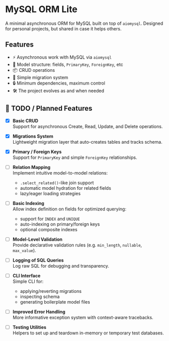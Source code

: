 # MySQL ORM Lite 

A minimal asynchronous ORM for MySQL built on top of `aiomysql`. Designed for personal projects, but shared in case it helps others.

## Features

- ⚡ Asynchronous work with MySQL via `aiomysql`
- 🧱 Model structure: fields, `PrimaryKey`, `ForeignKey`, etc
- 📦 CRUD operations
- 🧬 Simple migration system
- 🔒 Minimum dependencies, maximum control
- 🛠 The project evolves as and when needed


## 📌 TODO / Planned Features

- [x] **Basic CRUD**  
  Support for asynchronous Create, Read, Update, and Delete operations.

- [x] **Migrations System**  
  Lightweight migration layer that auto-creates tables and tracks schema.

- [x] **Primary / Foreign Keys**  
  Support for `PrimaryKey` and simple `ForeignKey` relationships.

- [ ] **Relation Mapping**  
  Implement intuitive model-to-model relations:
  - `.select_related()`-like join support  
  - automatic model hydration for related fields  
  - lazy/eager loading strategies

- [ ] **Basic Indexing**  
  Allow index definition on fields for optimized querying:
  - support for `INDEX` and `UNIQUE`
  - auto-indexing on primary/foreign keys
  - optional composite indexes

- [ ] **Model-Level Validation**  
  Provide declarative validation rules (e.g. `min_length`, `nullable`, `max_value`).

- [ ] **Logging of SQL Queries**  
  Log raw SQL for debugging and transparency.

- [ ] **CLI Interface**  
  Simple CLI for:
  - applying/reverting migrations  
  - inspecting schema  
  - generating boilerplate model files

- [ ] **Improved Error Handling**  
  More informative exception system with context-aware tracebacks.

- [ ] **Testing Utilities**  
  Helpers to set up and teardown in-memory or temporary test databases.
